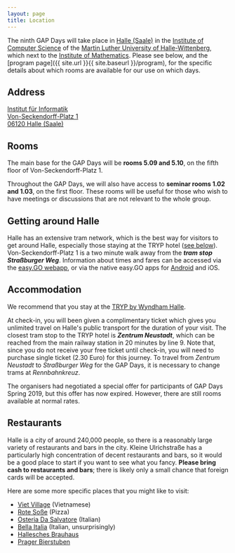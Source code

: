 ```yaml
---
layout: page
title: Location
---
```


The ninth GAP Days will take place in [Halle
(Saale)](http://www.halle.de/en/Home) in the [Institute of Computer
Science](https://www.informatik.uni-halle.de) of the [Martin Luther University
of Halle-Wittenberg](https://www.uni-halle.de), which next to the [Institute of
Mathematics](https://www.mathematik.uni-halle.de). Please see below, and the
[program page]({{ site.url }}{{ site.baseurl }}/program), for the specific
details about which rooms are available for our use on which days.

<h2>Address</h2>

<a href="https://www.openstreetmap.org/#map=19/51.49632/11.93494">
Institut für Informatik<br />
Von-Seckendorff-Platz 1<br/>
06120 Halle (Saale)</a>

<h2>Rooms</h2>

The main base for the GAP Days will be **rooms 5.09 and 5.10**, on the fifth
floor of Von-Seckendorff-Platz 1.
<!--
However, this room is unavailable on Wednesday
20<sup>th</sup> March. Instead we will be based in room 1.30 on the Wednesday,
which on the first floor.-->

Throughout the GAP Days, we will also have access to **seminar rooms 1.02 and
1.03**, on the first floor.  These rooms will be useful for those who wish to
have meetings or discussions that are not relevant to the whole group.

<h2>Getting around Halle</h2>

Halle has an extensive tram network, which is the best way for visitors to get
around Halle, especially those staying at the TRYP hotel ([see below](#ticket)).
Von-Seckendorff-Platz 1 is a two minute walk away from the _**tram stop
Straßburger Weg**_. Information about times and fares can be accessed via the
[easy.GO webapp](https://app.myeasygo.de), or via the native easy.GO apps for
[Android](https://play.google.com/store/apps/details?id=de.easygo) and iOS.

<h2>Accommodation</h2>

We recommend that you stay at the <a href="https://www.tryphalle.com/">TRYP by
Wyndham Halle</a>.

<a name="ticket"></a>At check-in, you will been given a complimentary ticket
which gives you unlimited travel on Halle's public transport for the duration of
your visit.  The closest tram stop to the TRYP hotel is _**Zentrum Neustadt**_,
which can be reached from the main railway station in 20 minutes by line 9.
Note that, since you do not receive your free ticket until check-in, you will
need to purchase single ticket (2.30 Euro) for this journey.  To travel from
*Zentrum Neustadt* to *Straßburger Weg* for the GAP Days, it is necessary to
change trams at *Rennbahnkreuz*.

The organisers had negotiated a special offer for participants of GAP Days
Spring 2019, but this offer has now expired. However, there are still rooms
available at normal rates.

<h2>Restaurants</h2>

Halle is a city of around 240,000 people, so there is a reasonably large variety
of restaurants and bars in the city. Kleine Ulrichstraße has a particularly high
concentration of decent restaurants and bars, so it would be a good place to
start if you want to see what you fancy. **Please bring cash to restaurants and
bars**; there is likely only a small chance that foreign cards will be
accepted.

Here are some more specific places that you might like to visit:

* [Viet Village](https://www.tripadvisor.com/Restaurant_Review-g187405-d12404156-Reviews-Viet_Village_Asian_Streetfood-Halle_Saale_Saxony_Anhalt.html) (Vietnamese)
* [Rote Soße](http://rotesosse.de) (Pizza)
* [Osteria Da Salvatore](http://webseite.osteria-salvatore.virtiv.de) (Italian)
* [Bella Italia](http://www.bellaitalia-halle.de) (Italian, unsurprisingly)
* [Hallesches Brauhaus](http://halleschesbrauhaus.de)
* [Prager Bierstuben](https://www.wenzel-bierstuben.de/standorte-2/wenzel-halle)
